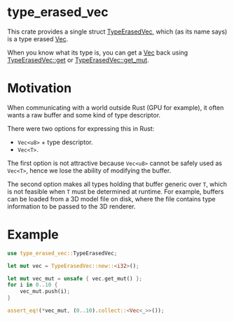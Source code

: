 # type_erased_vec

This crate provides a single struct [TypeErasedVec], which (as its name says) is a type erased [Vec].

When you know what its type is, you can get a [Vec] back using [TypeErasedVec::get] or [TypeErasedVec::get_mut].

# Motivation

When communicating with a world outside Rust (GPU for example), it often wants a raw buffer and some kind of type descriptor.

There were two options for expressing this in Rust:

- `Vec<u8>` + type descriptor.
- `Vec<T>`.

The first option is not attractive because `Vec<u8>` cannot be safely used as `Vec<T>`, hence we lose the ability of modifying the buffer.

The second option makes all types holding that buffer generic over `T`, which is not feasible when `T` must be determined at runtime.
For example, buffers can be loaded from a 3D model file on disk, where the file contains type information to be passed to the 3D renderer.

# Example

```rust
use type_erased_vec::TypeErasedVec;

let mut vec = TypeErasedVec::new::<i32>();

let mut vec_mut = unsafe { vec.get_mut() };
for i in 0..10 {
    vec_mut.push(i);
}

assert_eq!(*vec_mut, (0..10).collect::<Vec<_>>());
```

[TypeErasedVec]: https://docs.rs/type_erased_vec/0.1.1/type_erased_vec/struct.TypeErasedVec.html
[TypeErasedVec::get]: https://docs.rs/type_erased_vec/0.1.1/type_erased_vec/struct.TypeErasedVec.html#method.get
[TypeErasedVec::get_mut]: https://docs.rs/type_erased_vec/0.1.1/type_erased_vec/struct.TypeErasedVec.html#method.get_mut
[Vec]: https://doc.rust-lang.org/nightly/alloc/vec/struct.Vec.html
